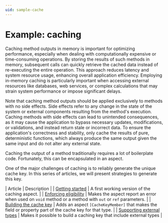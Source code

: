 ```yaml
---
uid: sample-cache
---
```


# Example: caching

Caching method outputs in memory is important for optimizing performance, especially when dealing with computationally expensive or time-consuming operations. By storing the results of such methods in memory, subsequent calls can quickly retrieve the cached data instead of re-executing the entire operation. This approach reduces latency and system resource usage, enhancing overall application efficiency. Employing in-memory caching is particularly important when accessing external resources like databases, web services, or complex calculations that may strain system performance or impose significant delays.

Note that caching method outputs should be applied exclusively to methods with no side effects. Side effects refer to any change in the state of the system or external components resulting from the method's execution. Caching methods with side effects can lead to unintended consequences, as it may cause the application to bypass necessary updates, modifications, or validations, and instead return stale or incorrect data. To ensure the application's correctness and stability, only cache the results of pure, deterministic functions, which always produce the same output given the same input and do not alter any external state.

Caching the output of a method traditionally requires a lot of boilerplate code. Fortunately, this can be encapsulated in an aspect.

One of the major challenges of caching is to reliably generate the unique cache key. In this series of articles, we will present strategies to generate this key.

| Article | Description |
| [Getting started](caching-1/README.md) | A first working version of the caching aspect. |
| [Enforcing eligibility](caching-2/README.md) | Makes the aspect report an error when used on `void` method or a method with `out` or `ref` parameters. |
| [Building the cache key](caching-3/README.md) | Adds an aspect `[CacheKeyMember]` that makes the field or property part of the cache key for that type. |
| [Supporting external types](caching-4/README.md) | Makes it possible to build a caching key that include external types |